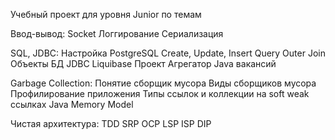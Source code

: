 Учебный проект для уровня Junior по темам

Ввод-вывод:
    Socket
    Логгирование
    Сериализация

SQL, JDBC:
    Настройка PostgreSQL
    Create, Update, Insert
    Query
    Outer Join
    Объекты БД
    JDBC
    Liquibase
    Проект Агрегатор Java вакансий

Garbage Collection:
    Понятие сборщик мусора
    Виды сборщиков мусора
    Профилирование приложения
    Типы ссылок и коллекции на soft weak ссылках
    Java Memory Model

Чистая архитектура:
    TDD
    SRP
    OCP
    LSP
    ISP
    DIP